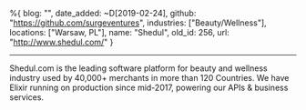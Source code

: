%{
  blog: "",
  date_added: ~D[2019-02-24],
  github: "https://github.com/surgeventures",
  industries: ["Beauty/Wellness"],
  locations: ["Warsaw, PL"],
  name: "Shedul",
  old_id: 256,
  url: "http://www.shedul.com/"
}

---

Shedul.com is the leading software platform for beauty and wellness industry used by 40,000+ merchants in more than 120 Countries. We have Elixir running on production since mid-2017, powering our APIs & business services.
